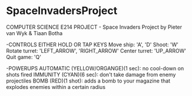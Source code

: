 # SpaceInvadersProject

COMPUTER SCIENCE E214 PROJECT - Space Invaders
Project by Pieter van Wyk & Tiaan Botha

-CONTROLS
EITHER HOLD OR TAP KEYS
Move ship: 'A', 'D'
Shoot: 'W'
Rotate turret: 'LEFT_ARROW', 'RIGHT_ARROW'
Center turret: 'UP_ARROW'
Quit game: 'Q'

-POWERUPS
AUTOMATIC (YELLOW/ORGANGE)(1 sec): no cool-down on shots fired
IMMUNITY (CYAN)(6 sec): don't take damage from enemy projectiles
BOMB (RED)(1 shot): adds a bomb to your magazine that explodes enemies within a certain radius

